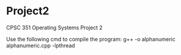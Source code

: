 # Project2
CPSC 351 Operating Systems Project 2


Use the following cmd to compile the program: g++ -o alphanumeric alphanumeric.cpp -lpthread

